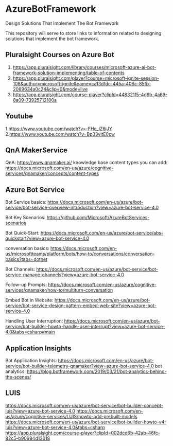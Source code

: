 # AzureBotFramework
Design Solutions That Implement The Bot Framework

This repository will serve to store links to information related to designing solutions that implement the bot framework.


Pluralsight Courses on Azure Bot
--------------------
1. https://app.pluralsight.com/library/courses/microsoft-azure-ai-bot-framework-solution-implementing/table-of-contents
2. https://app.pluralsight.com/player?course=microsoft-ignite-session-108&author=microsoft-ignite&name=ca13dfdc-445a-406c-85fb-2089634a0c24&clip=0&mode=live
3. https://app.pluralsight.com/course-player?clipId=448321f5-4d9b-4a69-8a09-73925712100a

Youtube
--------
1.https://www.youtube.com/watch?v=-FHc_lZ6jJY
2.https://www.youtube.com/watch?v=Bp33vjtE0cw

QnA MakerService
----------
QnA: https://www.qnamaker.ai/
knowledge base content types you can add: https://docs.microsoft.com/en-us/azure/cognitive-services/qnamaker/concepts/content-types

Azure Bot Service
------------------

Bot Service basics: https://docs.microsoft.com/en-us/azure/bot-service/bot-service-overview-introduction?view=azure-bot-service-4.0

Bot Key Scenarios: https://github.com/Microsoft/AzureBotServices-scenarios

Bot Quick-Start: https://docs.microsoft.com/en-us/azure/bot-service/abs-quickstart?view=azure-bot-service-4.0

conversation basics: https://docs.microsoft.com/en-us/microsoftteams/platform/bots/how-to/conversations/conversation-basics?tabs=dotnet

Bot Channels: https://docs.microsoft.com/en-us/azure/bot-service/bot-service-manage-channels?view=azure-bot-service-4.0

Follow-up Prompts: https://docs.microsoft.com/en-us/azure/cognitive-services/qnamaker/how-to/multiturn-conversation

Embed Bot in Website: https://docs.microsoft.com/en-us/azure/bot-service/bot-service-design-pattern-embed-web-site?view=azure-bot-service-4.0

Handling User Interruption: https://docs.microsoft.com/en-us/azure/bot-service/bot-builder-howto-handle-user-interrupt?view=azure-bot-service-4.0&tabs=csharp#main

Application Insights
---------------------
Bot Application Insights: https://docs.microsoft.com/en-us/azure/bot-service/bot-builder-telemetry-qnamaker?view=azure-bot-service-4.0
bot analytics: https://blog.botframework.com/2019/03/21/bot-analytics-behind-the-scenes/

LUIS
----
https://docs.microsoft.com/en-us/azure/bot-service/bot-builder-concept-luis?view=azure-bot-service-4.0
https://docs.microsoft.com/en-us/azure/cognitive-services/LUIS/howto-add-prebuilt-models
https://docs.microsoft.com/en-us/azure/bot-service/bot-builder-howto-v4-luis?view=azure-bot-service-4.0&tabs=csharp
https://app.pluralsight.com/course-player?clipId=002dcd6b-42ab-46fc-82c5-b90984d13618


